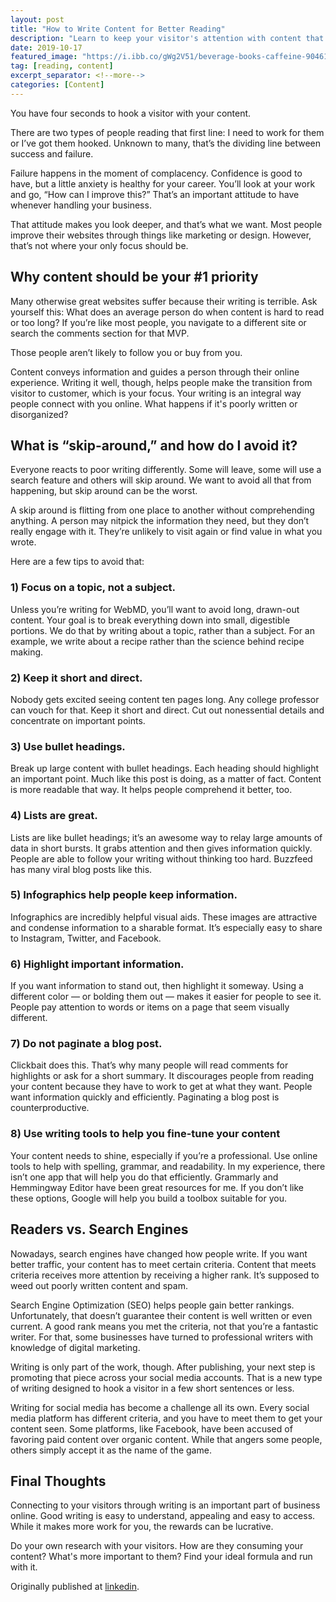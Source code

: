 ```yaml
---
layout: post
title: "How to Write Content for Better Reading"
description: "Learn to keep your visitor's attention with content that's easy to read and concise. Don't publish content without this guide to help you keep it organized!"
date: 2019-10-17 
featured_image: "https://i.ibb.co/gWg2V51/beverage-books-caffeine-904616.jpg"
tag: [reading, content]
excerpt_separator: <!--more-->
categories: [Content]
---
```


You have four seconds to hook a visitor with your content.

There are two types of people reading that first line: I need to work for them or I’ve got them hooked. Unknown to many, that’s the dividing line between success and failure.

<!--more-->

Failure happens in the moment of complacency. Confidence is good to have, but a little anxiety is healthy for your career. You’ll look at your work and go, “How can I improve this?” That’s an important attitude to have whenever handling your business.

That attitude makes you look deeper, and that’s what we want. Most people improve their websites through things like marketing or design. However, that’s not where your only focus should be.

## Why content should be your #1 priority

Many otherwise great websites suffer because their writing is terrible. Ask yourself this: What does an average person do when content is hard to read or too long? If you’re like most people, you navigate to a different site or search the comments section for that MVP.

Those people aren’t likely to follow you or buy from you.

Content conveys information and guides a person through their online experience. Writing it well, though, helps people make the transition from visitor to customer, which is your focus. Your writing is an integral way people connect with you online. What happens if it's poorly written or disorganized?

## What is “skip-around,” and how do I avoid it?

Everyone reacts to poor writing differently. Some will leave, some will use a search feature and others will skip around. We want to avoid all that from happening, but skip around can be the worst.

A skip around is flitting from one place to another without comprehending anything. A person may nitpick the information they need, but they don’t really engage with it. They’re unlikely to visit again or find value in what you wrote.

Here are a few tips to avoid that:

### 1) Focus on a topic, not a subject.

Unless you’re writing for WebMD, you’ll want to avoid long, drawn-out content. Your goal is to break everything down into small, digestible portions. We do that by writing about a topic, rather than a subject. For an example, we write about a recipe rather than the science behind recipe making.

### 2) Keep it short and direct.

Nobody gets excited seeing content ten pages long. Any college professor can vouch for that. Keep it short and direct. Cut out nonessential details and concentrate on important points.

### 3) Use bullet headings.

Break up large content with bullet headings. Each heading should highlight an important point. Much like this post is doing, as a matter of fact. Content is more readable that way. It helps people comprehend it better, too.

### 4) Lists are great.

Lists are like bullet headings; it’s an awesome way to relay large amounts of data in short bursts. It grabs attention and then gives information quickly. People are able to follow your writing without thinking too hard. Buzzfeed has many viral blog posts like this.

### 5) Infographics help people keep information.

Infographics are incredibly helpful visual aids. These images are attractive and condense information to a sharable format. It’s especially easy to share to Instagram, Twitter, and Facebook.

### 6) Highlight important information.

If you want information to stand out, then highlight it someway. Using a different color — or bolding them out — makes it easier for people to see it. People pay attention to words or items on a page that seem visually different.

### 7) Do not paginate a blog post.

Clickbait does this. That’s why many people will read comments for highlights or ask for a short summary. It discourages people from reading your content because they have to work to get at what they want. People want information quickly and efficiently. Paginating a blog post is counterproductive.

### 8) Use writing tools to help you fine-tune your content

Your content needs to shine, especially if you’re a professional. Use online tools to help with spelling, grammar, and readability. In my experience, there isn’t one app that will help you do that efficiently. Grammarly and Hemmingway Editor have been great resources for me. If you don’t like these options, Google will help you build a toolbox suitable for you.

## Readers vs. Search Engines

Nowadays, search engines have changed how people write. If you want better traffic, your content has to meet certain criteria. Content that meets criteria receives more attention by receiving a higher rank. It’s supposed to weed out poorly written content and spam.

Search Engine Optimization (SEO) helps people gain better rankings. Unfortunately, that doesn’t guarantee their content is well written or even current. A good rank means you met the criteria, not that you’re a fantastic writer. For that, some businesses have turned to professional writers with knowledge of digital marketing.

Writing is only part of the work, though. After publishing, your next step is promoting that piece across your social media accounts. That is a new type of writing designed to hook a visitor in a few short sentences or less.

Writing for social media has become a challenge all its own. Every social media platform has different criteria, and you have to meet them to get your content seen. Some platforms, like Facebook, have been accused of favoring paid content over organic content. While that angers some people, others simply accept it as the name of the game.

## Final Thoughts

Connecting to your visitors through writing is an important part of business online. Good writing is easy to understand, appealing and easy to access. While it makes more work for you, the rewards can be lucrative. 

Do your own research with your visitors. How are they consuming your content? What's more important to them? Find your ideal formula and run with it. 

Originally published at [linkedin].

[linkedin]: https://www.linkedin.com/pulse/how-write-content-better-reading-judia-krakowski/